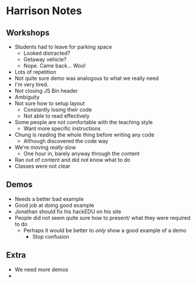 # Harrison Notes

## Workshops

- Students had to leave for parking space
  - Looked distracted?
  - Getaway vehicle?
  - Nope. Came back... Woo!
- Lots of repetition
- Not quite sure demo was analogous to what we really need
- I'm very tired.
- Not closing JS Bin header
- Ambiguity
- Not sure how to setup layout
  - Constantly losing their code
  - Not able to read effectively
- Some people are not comfortable with the teaching style
  - Want more specific instructions
- Chung is reading the whole thing before writing any code
  - Although discovered the code way
- We're moving *really* slow
  - One hour in, barely anyway through the content
- Ran out of content and did not know what to do
- Classes were not clear

## Demos

- Needs a better bad example
- Good job at doing good example
- Jonathan should fix his hackEDU on his site
- People did not seem quite sure how to present/ what they were required to do
  - Perhaps it would be better to *only* show a good example of a demo
    - Stop confusion

## Extra

- We need more demos
- 
